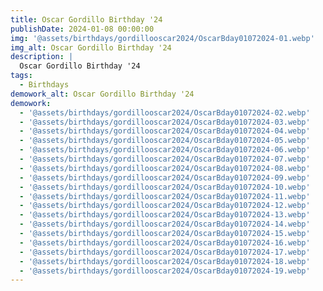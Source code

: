 ```yaml
---
title: Oscar Gordillo Birthday '24
publishDate: 2024-01-08 00:00:00
img: '@assets/birthdays/gordillooscar2024/OscarBday01072024-01.webp'
img_alt: Oscar Gordillo Birthday '24
description: |
  Oscar Gordillo Birthday '24
tags:
  - Birthdays
demowork_alt: Oscar Gordillo Birthday '24
demowork:
  - '@assets/birthdays/gordillooscar2024/OscarBday01072024-02.webp'
  - '@assets/birthdays/gordillooscar2024/OscarBday01072024-03.webp'
  - '@assets/birthdays/gordillooscar2024/OscarBday01072024-04.webp'
  - '@assets/birthdays/gordillooscar2024/OscarBday01072024-05.webp'
  - '@assets/birthdays/gordillooscar2024/OscarBday01072024-06.webp'
  - '@assets/birthdays/gordillooscar2024/OscarBday01072024-07.webp'
  - '@assets/birthdays/gordillooscar2024/OscarBday01072024-08.webp'
  - '@assets/birthdays/gordillooscar2024/OscarBday01072024-09.webp'
  - '@assets/birthdays/gordillooscar2024/OscarBday01072024-10.webp'
  - '@assets/birthdays/gordillooscar2024/OscarBday01072024-11.webp'
  - '@assets/birthdays/gordillooscar2024/OscarBday01072024-12.webp'
  - '@assets/birthdays/gordillooscar2024/OscarBday01072024-13.webp'
  - '@assets/birthdays/gordillooscar2024/OscarBday01072024-14.webp'
  - '@assets/birthdays/gordillooscar2024/OscarBday01072024-15.webp'
  - '@assets/birthdays/gordillooscar2024/OscarBday01072024-16.webp'
  - '@assets/birthdays/gordillooscar2024/OscarBday01072024-17.webp'
  - '@assets/birthdays/gordillooscar2024/OscarBday01072024-18.webp'
  - '@assets/birthdays/gordillooscar2024/OscarBday01072024-19.webp'
---
```

